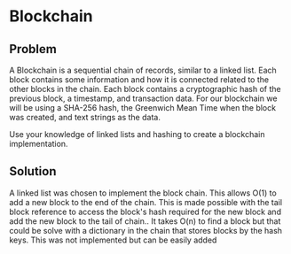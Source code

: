 # Blockchain

## Problem

A Blockchain is a sequential chain of records, similar to a linked list. Each block contains some information and how it is connected related to the other blocks in the chain. Each block contains a cryptographic hash of the previous block, a timestamp, and transaction data. For our blockchain we will be using a SHA-256 hash, the Greenwich Mean Time when the block was created, and text strings as the data.

Use your knowledge of linked lists and hashing to create a blockchain implementation.

## Solution

A linked list was chosen to implement the block chain. This allows O(1) to add a new block to the end of the chain. This is made possible with the tail block reference to access the block's hash required for the new block and add the new block to the tail of chain.. It takes O(n) to find a block but that could be solve with a dictionary in the chain that stores blocks by the hash keys. This was not implemented but can be easily added